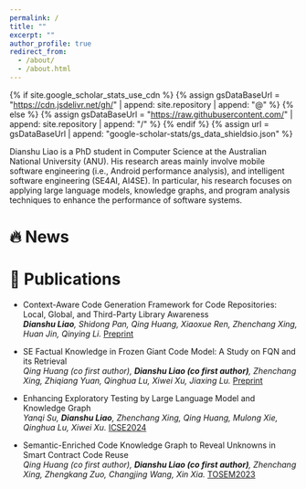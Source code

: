 ```yaml
---
permalink: /
title: ""
excerpt: ""
author_profile: true
redirect_from: 
  - /about/
  - /about.html
---
```


{% if site.google_scholar_stats_use_cdn %}
{% assign gsDataBaseUrl = "https://cdn.jsdelivr.net/gh/" | append: site.repository | append: "@" %}
{% else %}
{% assign gsDataBaseUrl = "https://raw.githubusercontent.com/" | append: site.repository | append: "/" %}
{% endif %}
{% assign url = gsDataBaseUrl | append: "google-scholar-stats/gs_data_shieldsio.json" %}

<span class='anchor' id='about-me'></span>

Dianshu Liao is a PhD student in Computer Science at the Australian National University (ANU). His research areas mainly involve mobile software engineering (i.e., Android performance analysis), and intelligent software engineering (SE4AI, AI4SE). In particular, his research focuses on applying large language models, knowledge graphs, and program analysis techniques to enhance the performance of software systems.

# 🔥 News


# 📝 Publications 

- Context-Aware Code Generation Framework for Code Repositories: Local, Global, and Third-Party Library Awareness<br>
_**Dianshu Liao**, Shidong Pan, Qing Huang, Xiaoxue Ren, Zhenchang Xing, Huan Jin, Qinying Li._ [Preprint](https://arxiv.org/abs/2312.05772)

- SE Factual Knowledge in Frozen Giant Code Model: A Study on FQN and its Retrieval<br>
_Qing Huang (co first author), **Dianshu Liao (co first author)**, Zhenchang Xing, Zhiqiang Yuan, Qinghua Lu, Xiwei Xu, Jiaxing Lu._ [Preprint](https://arxiv.org/abs/2212.08221)

- Enhancing Exploratory Testing by Large Language Model and Knowledge Graph<br>
_Yanqi Su, **Dianshu Liao**, Zhenchang Xing, Qing Huang, Mulong Xie, Qinghua Lu, Xiwei Xu._ [ICSE2024](https://conf.researchr.org/details/icse-2024/icse-2024-research-track/157/Enhancing-Exploratory-Testing-by-Large-Language-Model-and-Knowledge-Graph)

- Semantic-Enriched Code Knowledge Graph to Reveal Unknowns in Smart Contract Code Reuse<br>
_Qing Huang (co first author), **Dianshu Liao (co first author)**, Zhenchang Xing, Zhengkang Zuo, Changjing Wang, Xin Xia._ [TOSEM2023](https://dl.acm.org/doi/10.1145/3597206)





